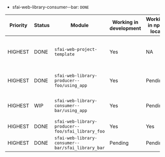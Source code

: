 - sfai-web-library-consumer--bar: `DONE`

| Priority | Status | Module                                            | Working in development | Working in npm local | Working in npm cloud | Goal                                                           |
|----------|--------|---------------------------------------------------|------------------------|----------------------|----------------------|----------------------------------------------------------------|
| HIGHEST  | DONE   | `sfai-web-project-template`                       | Yes                    | NA                   | NA                   | Have a stable template or skafolding to create another modules |
| HIGHEST  | DONE   | `sfai-web-library-producer--foo/using_app`        | Yes                    | Pending              | Pending              | Probar la feature `sfai_library_foo` desde el using app        |
| HIGHEST  | WIP    | `sfai-web-library-consumer--bar/using_app`        | Yes                    | Pending              | Pending              | Probar la feature `sfai_library_foo` desde el using app        |
| HIGHEST  | DONE   | `sfai-web-library-producer--foo/sfai_library_foo` | Yes                    | Yes                  | Pending              | Publish library in code artifact                               |
| HIGHEST  | DONE   | `sfai-web-library-consumer--bar/sfai_library_bar` | Pending                | Pending              | Pending              | Publish library in code artifact                               |
